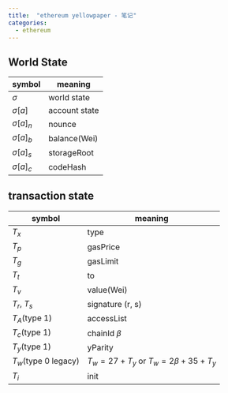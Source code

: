 ```yaml
---
title:  "ethereum yellowpaper - 笔记"
categories: 
  - ethereum
---
```

## World State
symbol | meaning
--- | ---
$\sigma$ | world state
$\sigma [a]$ | account state
$\sigma [a]_n$ | nounce
$\sigma [a]_b$ | balance(Wei)
$\sigma [a]_s$ | storageRoot
$\sigma [a]_c$ | codeHash

## transaction state
symbol | meaning
--- | ---
$T_x$ | type
$T_p$ | gasPrice
$T_g$ | gasLimit
$T_t$ | to
$T_v$ | value(Wei)
$T_r$, $T_s$ | signature (r, s)
$T_A$(type 1) | accessList
$T_c$(type 1) | chainId $\beta$
$T_y$(type 1) | yParity
$T_w$(type 0 legacy) | $T_w=27+T_y$ or $T_w=2\beta+35+T_y$
$T_i$ | init

